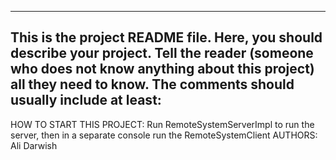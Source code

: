 ------------------------------------------------------------------------
This is the project README file. Here, you should describe your project.
Tell the reader (someone who does not know anything about this project)
all they need to know. The comments should usually include at least:
------------------------------------------------------------------------

HOW TO START THIS PROJECT: Run RemoteSystemServerImpl to run the server, then in a separate console run the RemoteSystemClient
AUTHORS: Ali Darwish

